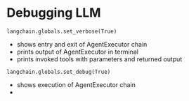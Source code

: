 # Debugging LLM

```langchain.globals.set_verbose(True)``` </br>
- shows entry and exit of AgentExecutor chain
- prints output of AgentExecutor in terminal
- prints invoked tools with parameters and returned output


```langchain.globals.set_debug(True)``` </br>
- shows execution of AgentExecutor chain
-  